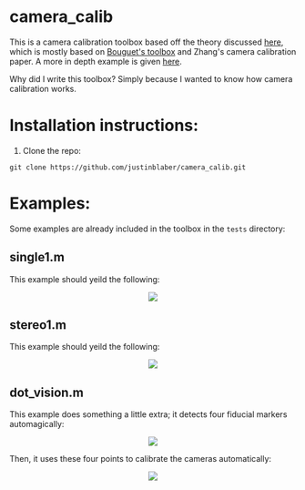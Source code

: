 # camera_calib
This is a camera calibration toolbox based off the theory discussed [here](http://justinblaber.org/camera-calibration-theory/), which is mostly based on [Bouguet's toolbox](http://www.vision.caltech.edu/bouguetj/calib_doc/) and Zhang's camera calibration paper. A more in depth example is given [here](http://justinblaber.org/camera-calibration-application/).

Why did I write this toolbox? Simply because I wanted to know how camera calibration works. 

# Installation instructions:
1) Clone the repo:
```
git clone https://github.com/justinblaber/camera_calib.git
```

# Examples:
Some examples are already included in the toolbox in the `tests` directory:

## single1.m
This example should yeild the following:
<p align="center">
  <img src="https://i.imgur.com/J86Myd5.png">
</p>

## stereo1.m
This example should yeild the following:
<p align="center">
  <img src="https://i.imgur.com/h5DgxT0.png">
</p>

## dot_vision.m
This example does something a little extra; it detects four fiducial markers automagically:
<p align="center">
  <img src="https://i.imgur.com/HCosdlB.png">
</p>

Then, it uses these four points to calibrate the cameras automatically:
<p align="center">
  <img src="https://i.imgur.com/vz1wRZa.png">
</p>
